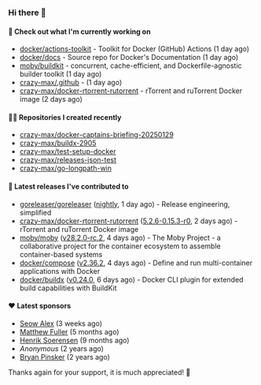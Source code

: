 ### Hi there 👋

#### 👷 Check out what I'm currently working on

- [docker/actions-toolkit](https://github.com/docker/actions-toolkit) - Toolkit for Docker (GitHub) Actions (1 day ago)
- [docker/docs](https://github.com/docker/docs) - Source repo for Docker&#39;s Documentation (1 day ago)
- [moby/buildkit](https://github.com/moby/buildkit) - concurrent, cache-efficient, and Dockerfile-agnostic builder toolkit (1 day ago)
- [crazy-max/.github](https://github.com/crazy-max/.github) -  (1 day ago)
- [crazy-max/docker-rtorrent-rutorrent](https://github.com/crazy-max/docker-rtorrent-rutorrent) - rTorrent and ruTorrent Docker image (2 days ago)

#### 👨‍💻 Repositories I created recently

- [crazy-max/docker-captains-briefing-20250129](https://github.com/crazy-max/docker-captains-briefing-20250129)
- [crazy-max/buildx-2905](https://github.com/crazy-max/buildx-2905)
- [crazy-max/test-setup-docker](https://github.com/crazy-max/test-setup-docker)
- [crazy-max/releases-json-test](https://github.com/crazy-max/releases-json-test)
- [crazy-max/go-longpath-win](https://github.com/crazy-max/go-longpath-win)

#### 🚀 Latest releases I've contributed to

- [goreleaser/goreleaser](https://github.com/goreleaser/goreleaser) ([nightly](https://github.com/goreleaser/goreleaser/releases/tag/nightly), 1 day ago) - Release engineering, simplified
- [crazy-max/docker-rtorrent-rutorrent](https://github.com/crazy-max/docker-rtorrent-rutorrent) ([5.2.6-0.15.3-r0](https://github.com/crazy-max/docker-rtorrent-rutorrent/releases/tag/5.2.6-0.15.3-r0), 2 days ago) - rTorrent and ruTorrent Docker image
- [moby/moby](https://github.com/moby/moby) ([v28.2.0-rc.2](https://github.com/moby/moby/releases/tag/v28.2.0-rc.2), 4 days ago) - The Moby Project - a collaborative project for the container ecosystem to assemble container-based systems
- [docker/compose](https://github.com/docker/compose) ([v2.36.2](https://github.com/docker/compose/releases/tag/v2.36.2), 4 days ago) - Define and run multi-container applications with Docker
- [docker/buildx](https://github.com/docker/buildx) ([v0.24.0](https://github.com/docker/buildx/releases/tag/v0.24.0), 6 days ago) - Docker CLI plugin for extended build capabilities with BuildKit

#### ❤️ Latest sponsors
- [Seow Alex](https://github.com/seowalex) (3 weeks ago)
- [Matthew Fuller](https://github.com/mathematics333) (5 months ago)
- [Henrik Soerensen](https://github.com/hsoerensen) (9 months ago)
- _Anonymous_ (2 years ago)
- [Bryan Pinsker](https://github.com/BryanPinsker) (2 years ago)

Thanks again for your support, it is much appreciated! 🙏
